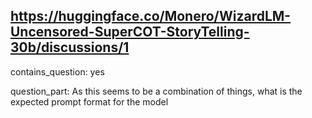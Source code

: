 ## https://huggingface.co/Monero/WizardLM-Uncensored-SuperCOT-StoryTelling-30b/discussions/1

contains_question: yes

question_part: As this seems to be a combination of things, what is the expected prompt format for the model